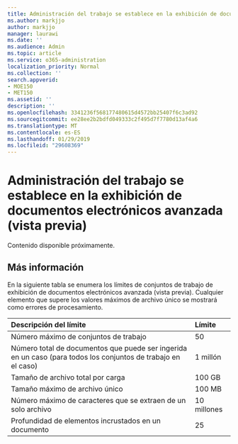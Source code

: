 ```yaml
---
title: Administración del trabajo se establece en la exhibición de documentos electrónicos avanzada (vista previa)
ms.author: markjjo
author: markjjo
manager: laurawi
ms.date: ''
ms.audience: Admin
ms.topic: article
ms.service: o365-administration
localization_priority: Normal
ms.collection: ''
search.appverid:
- MOE150
- MET150
ms.assetid: ''
description: ''
ms.openlocfilehash: 3341236f568177480615d4572bb25407f6c3ad92
ms.sourcegitcommit: ee28ee2b2bdfd049333c2f495d7f7780d13af4a6
ms.translationtype: MT
ms.contentlocale: es-ES
ms.lasthandoff: 01/29/2019
ms.locfileid: "29608369"
---
```

# <a name="managing-working-sets-in-advanced-ediscovery-preview"></a>Administración del trabajo se establece en la exhibición de documentos electrónicos avanzada (vista previa)  

Contenido disponible próximamente.

## <a name="more-information"></a>Más información

En la siguiente tabla se enumera los límites de conjuntos de trabajo de exhibición de documentos electrónicos avanzada (vista previa).  Cualquier elemento que supere los valores máximos de archivo único se mostrará como errores de procesamiento.
    
  |**Descripción del límite**|**Límite**|
  |:-----|:-----|
  |Número máximo de conjuntos de trabajo  <br/> |50  <br/> |
  |Número total de documentos que puede ser ingerida en un caso (para todos los conjuntos de trabajo en el caso)  <br/> |1 millón  <br/> |
  |Tamaño de archivo total por carga  <br/> |100 GB  <br/> |
  |Tamaño máximo de archivo único   <br/> |100 MB  <br/> |
  |Número máximo de caracteres que se extraen de un solo archivo  <br/> |10 millones  <br/> |
  |Profundidad de elementos incrustados en un documento  <br/> |25  <br/> |
  

